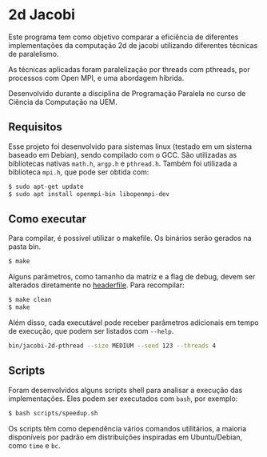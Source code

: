 # 2d Jacobi

Este programa tem como objetivo comparar a eficiência de diferentes implementações da computação 2d de jacobi utilizando diferentes técnicas de paralelismo.

As técnicas aplicadas foram paralelização por threads com pthreads, por processos com Open MPI, e uma abordagem híbrida.

Desenvolvido durante a disciplina de Programação Paralela no curso de Ciência da Computação na UEM.

## Requisitos

Esse projeto foi desenvolvido para sistemas linux (testado em um sistema baseado em Debian), sendo compilado com o GCC. São utilizadas as bibliotecas nativas `math.h`, `argp.h` e `pthread.h`. Também foi utilizada a biblioteca `mpi.h`, que pode ser obtida com:

```bash
$ sudo apt-get update
$ sudo apt install openmpi-bin libopenmpi-dev
```

## Como executar
Para compilar, é possível utilizar o makefile. Os binários serão gerados na pasta bin.

```bash
$ make
```

Alguns parâmetros, como tamanho da matriz e a flag de debug, devem ser alterados diretamente no [headerfile](src/jacobi-2d.h). Para recompilar:

```bash
$ make clean
$ make
```

Além disso, cada executável pode receber parâmetros adicionais em tempo de execução, que podem ser listados com `--help`.
```bash
bin/jacobi-2d-pthread --size MEDIUM --seed 123 --threads 4
```

## Scripts

Foram desenvolvidos alguns scripts shell para analisar a execução das implementações. Eles podem ser executados com `bash`, por exemplo:
```bash
$ bash scripts/speedup.sh
```

Os scripts têm como dependência vários comandos utilitários, a maioria disponíveis por padrão em distribuições inspiradas em Ubuntu/Debian, como `time` e `bc`.